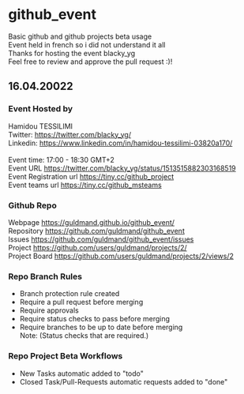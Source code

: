 # github_event
Basic github and github projects beta usage <br>
Event held in french so i did not understand it all <br>
Thanks for hosting the event blacky_yg <br>
Feel free to review and approve the pull request :)! <br>


## 16.04.20022
  
###  Event Hosted by <br>
Hamidou TESSILIMI  <br>
Twitter: https://twitter.com/blacky_yg/  <br>
Linkedin: https://www.linkedin.com/in/hamidou-tessilimi-03820a170/   <br>
<br>
Event time: 17:00 - 18:30 GMT+2 <br>
Event URL https://twitter.com/blacky_yg/status/1513515882303168519 <br>
Event Registration url https://tiny.cc/github_project <br>
Event teams url https://tiny.cc/github_msteams   <br>

###  Github Repo <br>
Webpage https://guldmand.github.io/github_event/ <br>
Repository https://github.com/guldmand/github_event  <br>
Issues https://github.com/guldmand/github_event/issues <br>
Project https://github.com/users/guldmand/projects/2/ <br>
Project Board https://github.com/users/guldmand/projects/2/views/2 <br>

### Repo Branch Rules
*  Branch protection rule created  <br>
  * Require a pull request before merging   <br>
  * Require approvals   <br>
  * Require status checks to pass before merging   <br>
  * Require branches to be up to date before merging   <br>
  Note: (Status checks that are required.) <br>

### Repo Project Beta Workflows
  * New Tasks automatic added to "todo"  <br>
  * Closed Task/Pull-Requests automatic requests added to "done"  <br>
